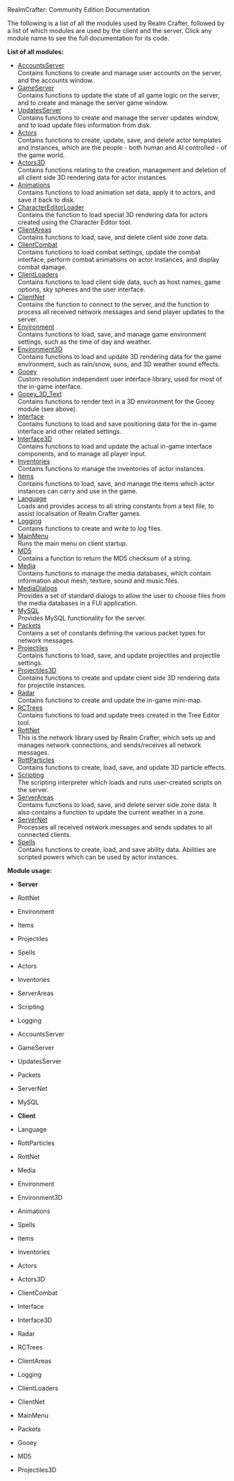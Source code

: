 <!-- body { color:black background-color:white } a:link{ color:#0070FF } a:visited{ color:#0070FF } --> RealmCrafter: Community Edition Documentation

The following is a list of all the modules used by Realm Crafter, followed by a list of which modules are used by the client and the server. Click any module name to see the full documentation for its code.

**List of all modules:**

*   [AccountsServer](modules/accountsserver.md)  
    Contains functions to create and manage user accounts on the server, and the accounts window.
*   [GameServer](modules/gameserver.md)  
    Contains functions to update the state of all game logic on the server, and to create and manage the server game window.
*   [UpdatesServer](modules/updatesserver.md)  
    Contains functions to create and manage the server updates window, and to load update files information from disk.
*   [Actors](modules/actors.md)  
    Contains functions to create, update, save, and delete actor templates and instances, which are the people - both human and AI controlled - of the game world.
*   [Actors3D](modules/actors3d.md)  
    Contains functions relating to the creation, management and deletion of all client side 3D rendering data for actor instances.
*   [Animations](modules/animations.md)  
    Contains functions to load animation set data, apply it to actors, and save it back to disk.
*   [CharacterEditorLoader](modules/charactereditorloader.md)  
    Contains the function to load special 3D rendering data for actors created using the Character Editor tool.
*   [ClientAreas](modules/clientareas.md)  
    Contains functions to load, save, and delete client side zone data.
*   [ClientCombat](modules/clientcombat.md)  
    Contains functions to load combat settings, update the combat interface, perform combat animations on actor instances, and display combat damage.
*   [ClientLoaders](modules/clientloaders.md)  
    Contains functions to load client side data, such as host names, game options, sky spheres and the user interface.
*   [ClientNet](modules/clientnet.md)  
    Contains the function to connect to the server, and the function to process all received network messages and send player updates to the server.
*   [Environment](modules/environment.md)  
    Contains functions to load, save, and manage game environment settings, such as the time of day and weather.
*   [Environment3D](modules/environment3d.md)  
    Contains functions to load and update 3D rendering data for the game environment, such as rain/snow, suns, and 3D weather sound effects.
*   [Gooey](modules/gooey.md)  
    Custom resolution independent user interface library, used for most of the in-game interface.
*   [Gooey\_3D\_Text](modules/gooey_3d_text.md)  
    Contains functions to render text in a 3D environment for the Gooey module (see above).
*   [Interface](modules/interface.md)  
    Contains functions to load and save positioning data for the in-game interface and other related settings.
*   [Interface3D](modules/interface3d.md)  
    Contains functions to load and update the actual in-game interface components, and to manage all player input.
*   [Inventories](modules/inventories.md)  
    Contains functions to manage the inventories of actor instances.
*   [Items](modules/items.md)  
    Contains functions to load, save, and manage the items which actor instances can carry and use in the game.
*   [Language](modules/language.md)  
    Loads and provides access to all string constants from a text file, to assist localisation of Realm Crafter games.
*   [Logging](modules/logging.md)  
    Contains functions to create and write to log files.
*   [MainMenu](modules/mainmenu.md)  
    Runs the main menu on client startup.
*   [MD5](modules/md5.md)  
    Contains a function to return the MD5 checksum of a string.
*   [Media](modules/media.md)  
    Contains functions to manage the media databases, which contain information about mesh, texture, sound and music files.
*   [MediaDialogs](modules/mediadialogs.md)  
    Provides a set of standard dialogs to allow the user to choose files from the media databases in a FUI application.
*   [MySQL](modules/mysql.md)  
    Provides MySQL functionality for the server.
*   [Packets](modules/packets.md)  
    Contains a set of constants defining the various packet types for network messages.
*   [Projectiles](modules/projectiles.md)  
    Contains functions to load, save, and update projectiles and projectile settings.
*   [Projectiles3D](modules/projectiles3d.md)  
    Contains functions to create and update client side 3D rendering data for projectile instances.
*   [Radar](modules/radar.md)  
    Contains functions to create and update the in-game mini-map.
*   [RCTrees](modules/rctrees.md)  
    Contains functions to load and update trees created in the Tree Editor tool.
*   [RottNet](modules/rottnet.md)  
    This is the network library used by Realm Crafter, which sets up and manages network connections, and sends/receives all network messages.
*   [RottParticles](modules/rottparticles.md)  
    Contains functions to create, load, save, and update 3D particle effects.
*   [Scripting](modules/scripting.md)  
    The scripting interpreter which loads and runs user-created scripts on the server.
*   [ServerAreas](modules/serverareas.md)  
    Contains functions to load, save, and delete server side zone data. It also contains a function to update the current weather in a zone.
*   [ServerNet](modules/servernet.md)  
    Processes all received network messages and sends updates to all connected clients.
*   [Spells](modules/spells.md)  
    Contains functions to create, load, and save ability data. Abilities are scripted powers which can be used by actor instances.

  

**Module usage:**

*   **Server**

*   RottNet
*   Environment
*   Items
*   Projectiles
*   Spells
*   Actors
*   Inventories
*   ServerAreas
*   Scripting
*   Logging
*   AccountsServer
*   GameServer
*   UpdatesServer
*   Packets
*   ServerNet
*   MySQL

*   **Client**

*   Language
*   RottParticles
*   RottNet
*   Media
*   Environment
*   Environment3D
*   Animations
*   Spells
*   Items
*   Inventories
*   Actors
*   Actors3D
*   ClientCombat
*   Interface
*   Interface3D
*   Radar
*   RCTrees
*   ClientAreas
*   Logging
*   ClientLoaders
*   ClientNet
*   MainMenu
*   Packets
*   Gooey
*   MD5
*   Projectiles3D